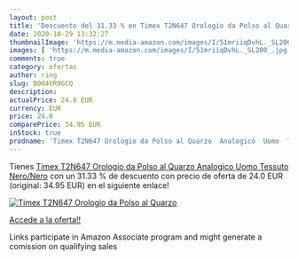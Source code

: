 ```yaml
---
layout: post
title: 'Descuento del 31.33 % en Timex T2N647 Orologio da Polso al Quarzo'
date: 2020-10-29 13:32:27
thumbnailImage: 'https://m.media-amazon.com/images/I/51mriiqDvhL._SL200_.jpg'
images: [ 'https://m.media-amazon.com/images/I/51mriiqDvhL._SL200_.jpg' ]
comments: true
category: ofertas
author: ring
slug: B004VR9GCQ
description:
actualPrice: 24.0 EUR
currency: EUR
price: 24.0
comparePrice: 34.95 EUR
inStock: true
prodname: 'Timex T2N647 Orologio da Polso al Quarzo  Analogico  Uomo  Tessuto  Nero/Nero'
---
```


Tienes [Timex T2N647 Orologio da Polso al Quarzo  Analogico  Uomo  Tessuto  Nero/Nero](https://www.amazon.it/dp/B004VR9GCQ/?tag=tolees00-21) con un 31.33 % de descuento con precio de oferta de 24.0 EUR (original: 34.95 EUR) en el siguiente enlace!

[![Timex T2N647 Orologio da Polso al Quarzo](https://m.media-amazon.com/images/I/51mriiqDvhL._SL200_.jpg)](https://www.amazon.it/dp/B004VR9GCQ/?tag=tolees00-21)

[Accede a la oferta!!](https://www.amazon.it/dp/B004VR9GCQ/?tag=tolees00-21)

Links participate in Amazon Associate program and might generate a comission on qualifying sales


